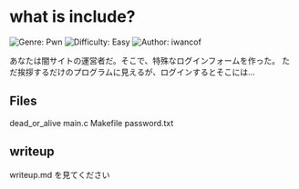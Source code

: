 # what is include?
![Genre: Pwn](https://img.shields.io/badge/genre-Pwn-brightgreen?style=for-the-badge)
![Difficulty: Easy](https://img.shields.io/badge/difficulty-Easy-blue?style=for-the-badge)
![Author: iwancof](https://img.shields.io/badge/author-iwancof-lightgrey?style=for-the-badge)

あなたは闇サイトの運営者だ。そこで、特殊なログインフォームを作った。
ただ挨拶するだけのプログラムに見えるが、ログインするとそこには...

## Files
dead_or_alive
main.c
Makefile
password.txt

## writeup
writeup.md を見てください
